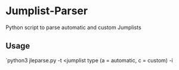 # Jumplist-Parser
Python script to parse automatic and custom Jumplists

## Usage
`python3 jleparse.py -t <jumplist type (a = automatic, c = custom) -i <infile>
